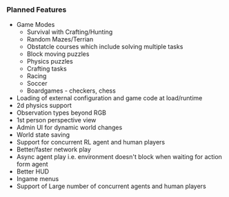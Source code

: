 ### Planned Features
- Game Modes
    - Survival with Crafting/Hunting
    - Random Mazes/Terrian
    - Obstatcle courses which include solving multiple tasks
    - Block moving puzzles
    - Physics puzzles
    - Crafting tasks
    - Racing 
    - Soccer
    - Boardgames - checkers, chess
- Loading of external configuration and game code at load/runtime
- 2d physics support
- Observation types beyond RGB
- 1st person perspective view
- Admin UI for dynamic world changes
- World state saving
- Support for concurrent RL agent and human players
- Better/faster network play
- Async agent play i.e. environment doesn't block when waiting for action form agent
- Better HUD
- Ingame menus
- Support of Large number of concurrent agents and human players